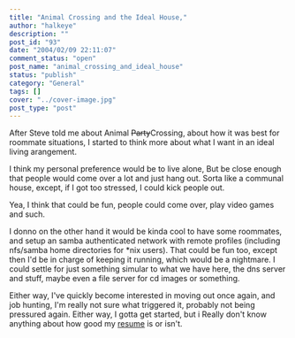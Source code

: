 ```yaml
---
title: "Animal Crossing and the Ideal House,"
author: "halkeye"
description: ""
post_id: "93"
date: "2004/02/09 22:11:07"
comment_status: "open"
post_name: "animal_crossing_and_ideal_house"
status: "publish"
category: "General"
tags: []
cover: "../cover-image.jpg"
post_type: "post"
---
```


After Steve told me about Animal <s>Party</s>Crossing, about how it was best for roommate situations, I started to think more about what I want in an ideal living arangement.

I think my personal preference would be to live alone, But be close enough that people would come over a lot and just hang out. Sorta like a communal house, except, if I got too stressed, I could kick people out.

Yea, I think that could be fun, people could come over, play video games and such.

I donno on the other hand it would be kinda cool to have some roommates, and setup an samba authenticated network with remote profiles (including nfs/samba home directories for *nix users). That could be fun too, except then I'd be in charge of keeping it running, which would be a nightmare. I could settle for just something simular to what we have here, the dns server and stuff, maybe even a file server for cd images or something.

Either way, I've quickly become interested in moving out once again, and job hunting, I'm really not sure what triggered it, probably not being pressured again. Either way, I gotta get started, but i Really don't know anything about how good my [resume](https://files.halkeye.net/Gavin%20Resume.doc) is or isn't.